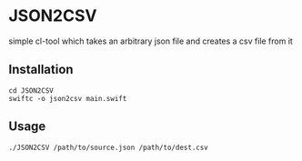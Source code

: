 # JSON2CSV

simple cl-tool which takes an arbitrary json file and creates a csv file from it

## Installation
```
cd JSON2CSV
swiftc -o json2csv main.swift
```

## Usage
`./JSON2CSV /path/to/source.json /path/to/dest.csv`
